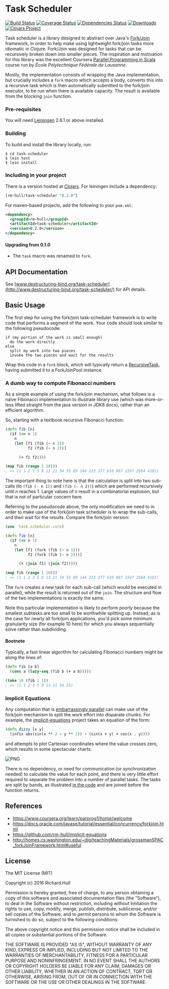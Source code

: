# Task Scheduler
[![Build Status](https://travis-ci.org/rm-hull/task-scheduler.svg?branch=master)](http://travis-ci.org/rm-hull/task-scheduler) [![Coverage Status](https://coveralls.io/repos/rm-hull/task-scheduler/badge.svg?branch=master)](https://coveralls.io/r/rm-hull/task-scheduler?branch=master) [![Dependencies Status](https://jarkeeper.com/rm-hull/task-scheduler/status.svg)](https://jarkeeper.com/rm-hull/task-scheduler) [![Downloads](https://jarkeeper.com/rm-hull/task-scheduler/downloads.svg)](https://jarkeeper.com/rm-hull/task-scheduler) [![Clojars Project](https://img.shields.io/clojars/v/rm-hull/task-scheduler.svg)](https://clojars.org/rm-hull/task-scheduler)

Task scheduler is a library designed to abstract over Java's [Fork/Join](https://docs.oracle.com/javase/tutorial/essential/concurrency/forkjoin.html)
framework, in order to help make using lightweight fork/join tasks more idiomatic in Clojure.
Fork/Join was designed for tasks that can be recursively broken down into smaller
pieces. The inspiration and motivation for this library was the excellent Coursera
[Parallel Programming in Scala](https://www.coursera.org/learn/parprog1/home/welcome) course run by _École Polytechnique Fédérale de Lausanne_.

Mostly, the implementation consists of wrapping the Java implementation, but
crucially includes a `fork` macro which accepts a body, converts this into a
recursive task which is then automatically submitted to the fork/join executor,
to be run when there is available capacity. The result is available from the
blocking `join` function.

### Pre-requisites

You will need [Leiningen](https://github.com/technomancy/leiningen) 2.6.1 or above installed.

### Building

To build and install the library locally, run:

    $ cd task-scheduler
    $ lein test
    $ lein install

### Including in your project

There is a version hosted at [Clojars](https://clojars.org/rm-hull/task-scheduler).
For leiningen include a dependency:

```clojure
[rm-hull/task-scheduler "0.2.0"]
```

For maven-based projects, add the following to your `pom.xml`:

```xml
<dependency>
  <groupId>rm-hull</groupId>
  <artifactId>task-scheduler</artifactId>
  <version>0.2.0</version>
</dependency>
```

#### Upgrading from 0.1.0

* The `task` macro was renamed to `fork`.

## API Documentation

See [www.destructuring-bind.org/task-scheduler](http://www.destructuring-bind.org/task-scheduler/) for API details.

## Basic Usage

The first step for using the fork/join task-scheduler framework is to write
code that performs a segment of the work. Your code should look similar to the
following pseudocode:

```
if (my portion of the work is small enough)
  do the work directly
else
  split my work into two pieces
  invoke the two pieces and wait for the results
```

Wrap this code in a `fork` block, which will typically return a [RecursiveTask](https://docs.oracle.com/javase/8/docs/api/java/util/concurrent/RecursiveTask.html),
having submitted it to a ForkJoinPool instance.

### A dumb way to compute Fibonacci numbers

As a simple example of using the fork/join mechanism, what follows is a naïve
Fibonacci implementation to illustrate library use (which was more-or-less
lifted straight from the java version in JDK8 docs), rather than an efficient
algorithm.

So, starting with a textbook recursive Fibonacci function:

```clojure
(defn fib [n]
  (if (<= n 1)
    n
    (let [f1 (fib (- n 1))
          f2 (fib (- n 2))]

      (+ f1 f2))))

(map fib (range 1 20)))
; => (1 1 2 3 5 8 13 21 34 55 89 144 233 377 610 987 1597 2584 4181)
```

The important thing to note here is that the calculation is split into two
sub-calls (to `(fib (- n 1))` and `(fib (- n 2))`) which are performed
recursively until _n_ reaches 1. Large values of _n_ result in a combinatorial
explosion, but that is not of particular concern here.

Referring to the pseudocode above, the only modification we need to in order to
make use of the fork/join task scheduler is to wrap the sub-calls, and then
wait for the results. Compare the fork/join version:

```clojure
(use 'task.scheduler.core)

(defn fib [n]
  (if (<= n 1)
    n
    (let [f1 (fork (fib (- n 1)))
          f2 (fork (fib (- n 2)))]

      (+ (join f1) (join f2)))))

(map fib (range 1 20)))
; => (1 1 2 3 5 8 13 21 34 55 89 144 233 377 610 987 1597 2584 4181)
```

The `fork` creates a new task for each sub-call (which would be executed in 
parallel), while the result is returned out of the `join`. The structure and 
flow of the two implementations is exactly the same.

Note this particular implementation is likely to perform poorly because the
smallest subtasks are too small to be worthwhile splitting up. Instead, as is
the case for nearly all fork/join applications, you'd pick some minimum
granularity size (for example 10 here) for which you always sequentially solve
rather than subdividing.

#### Bootnote

Typically, a fast linear algorithm for calculating Fibonacci numbers might be
along the lines of:

```clojure
(defn fib [a b]
  (cons a (lazy-seq (fib b (+ a b)))))

(take 10 (fib 1 1))
; => (1 1 2 3 5 8 13 21 34 55)
```

### Implicit Equations

Any computation that is [embarrassingly parallel](https://en.wikipedia.org/wiki/Embarrassingly_parallel) can make use of the fork/join
mechanism to split the work effort into disparate chunks. For example, the
[implicit-equations](https://github.com/rm-hull/implicit-equations) project takes an equation of the form:

```clojure
(defn dizzy [x y]
  (infix abs(sin(x ** 2 - y ** 2)) - (sin(x + y) + cos(x . y))))
```

and attempts to plot Cartesian coordinates where the value crosses zero, which
results in some spectacular charts:

![PNG](https://rawgithub.com/rm-hull/implicit-equations/master/doc/dizzy.png)

There is no dependency, or need for communication (or synchronization needed) to
calculate the value for each point, and there is very little effort
required to separate the problem into a number of parallel tasks. The tasks
are split by bands, as illustrated [in the code](https://github.com/rm-hull/implicit-equations/blob/master/src/implicit_equations/plot.clj#L103-L104) and are joined before the function returns.

## References

* https://www.coursera.org/learn/parprog1/home/welcome
* https://docs.oracle.com/javase/tutorial/essential/concurrency/forkjoin.html
* https://github.com/rm-hull/implicit-equations
* http://homes.cs.washington.edu/~djg/teachingMaterials/grossmanSPAC_forkJoinFramework.html#useful

## License

The MIT License (MIT)

Copyright (c) 2016 Richard Hull

Permission is hereby granted, free of charge, to any person obtaining a copy of
this software and associated documentation files (the "Software"), to deal in
the Software without restriction, including without limitation the rights to
use, copy, modify, merge, publish, distribute, sublicense, and/or sell copies of
the Software, and to permit persons to whom the Software is furnished to do so,
subject to the following conditions:

The above copyright notice and this permission notice shall be included in all
copies or substantial portions of the Software.

THE SOFTWARE IS PROVIDED "AS IS", WITHOUT WARRANTY OF ANY KIND, EXPRESS OR
IMPLIED, INCLUDING BUT NOT LIMITED TO THE WARRANTIES OF MERCHANTABILITY, FITNESS
FOR A PARTICULAR PURPOSE AND NONINFRINGEMENT. IN NO EVENT SHALL THE AUTHORS OR
COPYRIGHT HOLDERS BE LIABLE FOR ANY CLAIM, DAMAGES OR OTHER LIABILITY, WHETHER
IN AN ACTION OF CONTRACT, TORT OR OTHERWISE, ARISING FROM, OUT OF OR IN
CONNECTION WITH THE SOFTWARE OR THE USE OR OTHER DEALINGS IN THE SOFTWARE.
